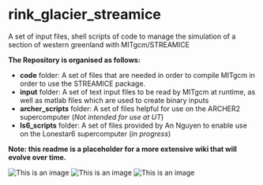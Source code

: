 # rink_glacier_streamice
A set of input files, shell scripts of code to manage the simulation of a section of western greenland with MITgcm/STREAMICE

**The Repository is organised as follows:**
- **code** folder: A set of files that are needed in order to compile MITgcm in order to use the STREAMICE package.
- **input** folder: A set of text input files to be read by MITgcm at runtime, as well as matlab files which are used to create binary inputs
- **archer_scripts** folder: A set of files helpful for use on the ARCHER2 supercomputer (*Not intended for use at UT*)
- **ls6_scripts** folder: A set of files provided by An Nguyen to enable use on the Lonestar6 supercomputer (*in progress*)

**Note: this readme is a placeholder for a more extensive wiki that will evolve over time.**


![This is an image](https://www.geos.ed.ac.uk/~dgoldber/rink_figs/modelled_rink.png)
![This is an image](https://www.geos.ed.ac.uk/~dgoldber/rink_figs/itslive_rink.png)
![This is an image](https://www.geos.ed.ac.uk/~dgoldber/rink_figs/itslive_model_diff_rink.png)
